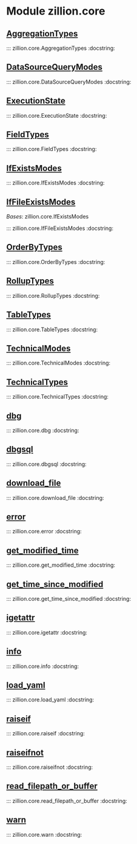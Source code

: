 [//]: # (This is an auto-generated file. Do not edit)
# Module zillion.core


## [AggregationTypes](https://github.com/totalhack/zillion/blob/master/zillion/core.py#L174-L183)

::: zillion.core.AggregationTypes
    :docstring:
    


## [DataSourceQueryModes](https://github.com/totalhack/zillion/blob/master/zillion/core.py#L235-L239)

::: zillion.core.DataSourceQueryModes
    :docstring:
    


## [ExecutionState](https://github.com/totalhack/zillion/blob/master/zillion/core.py#L242-L247)

::: zillion.core.ExecutionState
    :docstring:
    


## [FieldTypes](https://github.com/totalhack/zillion/blob/master/zillion/core.py#L160-L164)

::: zillion.core.FieldTypes
    :docstring:
    


## [IfExistsModes](https://github.com/totalhack/zillion/blob/master/zillion/core.py#L250-L260)

::: zillion.core.IfExistsModes
    :docstring:
    


## [IfFileExistsModes](https://github.com/totalhack/zillion/blob/master/zillion/core.py#L263-L270)

*Bases*: zillion.core.IfExistsModes

::: zillion.core.IfFileExistsModes
    :docstring:
    


## [OrderByTypes](https://github.com/totalhack/zillion/blob/master/zillion/core.py#L228-L232)

::: zillion.core.OrderByTypes
    :docstring:
    


## [RollupTypes](https://github.com/totalhack/zillion/blob/master/zillion/core.py#L221-L225)

::: zillion.core.RollupTypes
    :docstring:
    


## [TableTypes](https://github.com/totalhack/zillion/blob/master/zillion/core.py#L167-L171)

::: zillion.core.TableTypes
    :docstring:
    


## [TechnicalModes](https://github.com/totalhack/zillion/blob/master/zillion/core.py#L206-L218)

::: zillion.core.TechnicalModes
    :docstring:
    


## [TechnicalTypes](https://github.com/totalhack/zillion/blob/master/zillion/core.py#L186-L203)

::: zillion.core.TechnicalTypes
    :docstring:
    


## [dbg](https://github.com/totalhack/zillion/blob/master/zillion/core.py#L65-L69)

::: zillion.core.dbg
    :docstring:


## [dbgsql](https://github.com/totalhack/zillion/blob/master/zillion/core.py#L72-L76)

::: zillion.core.dbgsql
    :docstring:


## [download_file](https://github.com/totalhack/zillion/blob/master/zillion/core.py#L314-L324)

::: zillion.core.download_file
    :docstring:


## [error](https://github.com/totalhack/zillion/blob/master/zillion/core.py#L93-L97)

::: zillion.core.error
    :docstring:


## [get_modified_time](https://github.com/totalhack/zillion/blob/master/zillion/core.py#L327-L329)

::: zillion.core.get_modified_time
    :docstring:


## [get_time_since_modified](https://github.com/totalhack/zillion/blob/master/zillion/core.py#L332-L334)

::: zillion.core.get_time_since_modified
    :docstring:


## [igetattr](https://github.com/totalhack/zillion/blob/master/zillion/core.py#L288-L295)

::: zillion.core.igetattr
    :docstring:


## [info](https://github.com/totalhack/zillion/blob/master/zillion/core.py#L79-L83)

::: zillion.core.info
    :docstring:


## [load_yaml](https://github.com/totalhack/zillion/blob/master/zillion/core.py#L337-L341)

::: zillion.core.load_yaml
    :docstring:


## [raiseif](https://github.com/totalhack/zillion/blob/master/zillion/core.py#L276-L279)

::: zillion.core.raiseif
    :docstring:


## [raiseifnot](https://github.com/totalhack/zillion/blob/master/zillion/core.py#L282-L285)

::: zillion.core.raiseifnot
    :docstring:


## [read_filepath_or_buffer](https://github.com/totalhack/zillion/blob/master/zillion/core.py#L298-L311)

::: zillion.core.read_filepath_or_buffer
    :docstring:


## [warn](https://github.com/totalhack/zillion/blob/master/zillion/core.py#L86-L90)

::: zillion.core.warn
    :docstring:

